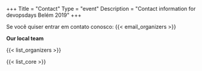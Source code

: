 +++
Title = "Contact"
Type = "event"
Description = "Contact information for devopsdays Belém 2019"
+++

Se você quiser entrar em contato conosco: {{< email_organizers >}}

**Our local team**

{{< list_organizers >}}


{{< list_core >}}
